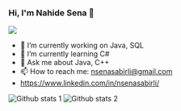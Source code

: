 ### Hi, I'm Nahide Sena 👋

<img src="https://camo.githubusercontent.com/fc083430a7a6c4b25724116b25a399c054aa230051bcb1f08ca55c4770ea70a1/68747470733a2f2f6d656469612e67697068792e636f6d2f6d656469612f336f4b49506e4169614d437773386e4f73452f67697068792e676966" width="auto">

- 🔭 I’m currently working on Java, SQL
- 🌱 I’m currently learning C#
- 💬 Ask me about Java, C++
- 📫 How to reach me: nsenasabirli@gmail.com
- https://www.linkedin.com/in/nsenasabirli/
  
![Github stats 1](https://github-readme-stats.vercel.app/api?username=nsenasabirli&show_icons=true&theme=gradient) 
![Github stats 2](https://github-readme-stats.vercel.app/api?username=nsenasabirli&show_icons=true&theme=radical)

